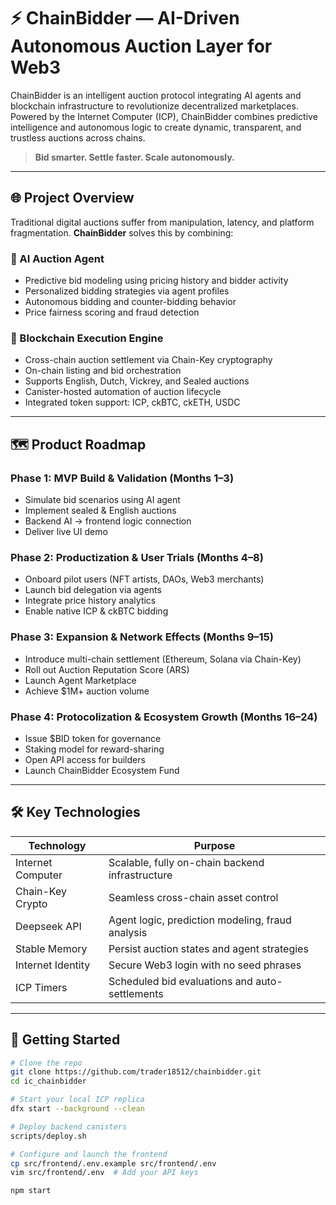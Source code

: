 # ⚡ ChainBidder — AI-Driven Autonomous Auction Layer for Web3

ChainBidder is an intelligent auction protocol integrating AI agents and blockchain infrastructure to revolutionize decentralized marketplaces. Powered by the Internet Computer (ICP), ChainBidder combines predictive intelligence and autonomous logic to create dynamic, transparent, and trustless auctions across chains.

> **Bid smarter. Settle faster. Scale autonomously.**

---

## 🌐 Project Overview

Traditional digital auctions suffer from manipulation, latency, and platform fragmentation. **ChainBidder** solves this by combining:

### 🧠 AI Auction Agent
- Predictive bid modeling using pricing history and bidder activity
- Personalized bidding strategies via agent profiles
- Autonomous bidding and counter-bidding behavior
- Price fairness scoring and fraud detection

### 🔗 Blockchain Execution Engine
- Cross-chain auction settlement via Chain-Key cryptography
- On-chain listing and bid orchestration
- Supports English, Dutch, Vickrey, and Sealed auctions
- Canister-hosted automation of auction lifecycle
- Integrated token support: ICP, ckBTC, ckETH, USDC

---

## 🗺️ Product Roadmap

### Phase 1: MVP Build & Validation (Months 1–3)
- Simulate bid scenarios using AI agent  
- Implement sealed & English auctions  
- Backend AI → frontend logic connection  
- Deliver live UI demo

### Phase 2: Productization & User Trials (Months 4–8)
- Onboard pilot users (NFT artists, DAOs, Web3 merchants)  
- Launch bid delegation via agents  
- Integrate price history analytics  
- Enable native ICP & ckBTC bidding

### Phase 3: Expansion & Network Effects (Months 9–15)
- Introduce multi-chain settlement (Ethereum, Solana via Chain-Key)  
- Roll out Auction Reputation Score (ARS)  
- Launch Agent Marketplace  
- Achieve $1M+ auction volume

### Phase 4: Protocolization & Ecosystem Growth (Months 16–24)
- Issue $BID token for governance  
- Staking model for reward-sharing  
- Open API access for builders  
- Launch ChainBidder Ecosystem Fund

---

## 🛠️ Key Technologies

| Technology         | Purpose                                           |
|--------------------|---------------------------------------------------|
| Internet Computer  | Scalable, fully on-chain backend infrastructure  |
| Chain-Key Crypto   | Seamless cross-chain asset control               |
| Deepseek API         | Agent logic, prediction modeling, fraud analysis |
| Stable Memory      | Persist auction states and agent strategies      |
| Internet Identity  | Secure Web3 login with no seed phrases           |
| ICP Timers         | Scheduled bid evaluations and auto-settlements   |

---

## 🚀 Getting Started

```bash
# Clone the repo
git clone https://github.com/trader18512/chainbidder.git
cd ic_chainbidder

# Start your local ICP replica
dfx start --background --clean

# Deploy backend canisters
scripts/deploy.sh

# Configure and launch the frontend
cp src/frontend/.env.example src/frontend/.env
vim src/frontend/.env  # Add your API keys

npm start
